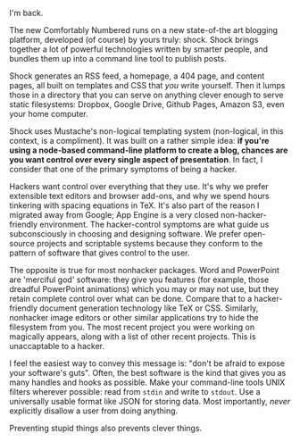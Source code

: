 I'm back.

The new Comfortably Numbered runs on a new state-of-the art blogging platform, developed (of course) by yours truly: shock. Shock brings together a lot of powerful technologies written by smarter people, and bundles them up into a command line tool to publish posts.

Shock generates an RSS feed, a homepage, a 404 page, and content pages, all built on templates and CSS that *you* write yourself. Then it lumps those in a directory that you can serve on anything clever enough to serve static filesystems: Dropbox, Google Drive, Github Pages, Amazon S3, even your home computer.

Shock uses Mustache's non-logical templating system (non-logical, in this context, is a compliment). It was built on a rather simple idea: **if you're using a node-based command-line platform to create a blog, chances are you want control over every single aspect of presentation**. In fact, I consider that one of the primary symptoms of being a hacker.

Hackers want control over everything that they use. It's why we prefer extensible text editors and browser add-ons, and why we spend hours tinkering with spacing equations in TeX. It's also part of the reason I migrated away from Google; App Engine is a very closed non-hacker-friendly environment. The hacker-control symptoms are what guide us subconsciously in choosing and designing software. We prefer open-source projects and scriptable systems because they conform to the pattern of software that gives control to the user.

The opposite is true for most nonhacker packages. Word and PowerPoint are 'merciful god' software: they give you features (for example, those dreadful PowerPoint animations) which you may or may not use, but they retain complete control over what can be done. Compare that to a hacker-friendly document generation technology like TeX or CSS. Similarly, nonhacker image editors or other similar applications try to hide the filesystem from you. The most recent project you were working on magically appears, along with a list of other recent projects. This is unaccaptable to a hacker.

I feel the easiest way to convey this message is: "don't be afraid to expose your software's guts". Often, the best software is the kind that gives you as many handles and hooks as possible. Make your command-line tools UNIX filters wherever possible: read from `stdin` and write to `stdout`. Use a universally usable format like JSON for storing data. Most importantly, *never* explicitly disallow a user from doing anything.

Preventing stupid things also prevents clever things.

